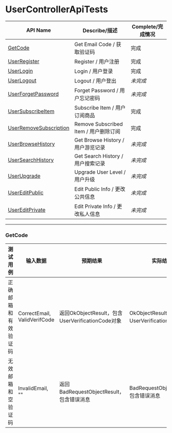 # UserControllerApiTests

| API Name                                          | Describe/描述                         | Complete/完成情况 |
| ------------------------------------------------- | ------------------------------------- | ----------------- |
| [GetCode](#GetCode)                               | Get Email Code / 获取验证码           | 完成              |
| [UserRegister](#userregister)                     | Register / 用户注册                   | 完成              |
| [UserLogin](#userlogin)                           | Login / 用户登录                      | 完成              |
| [UserLogout](#userlogout)                         | Logout / 用户登出                     | *未完成*          |
| [UserForgetPassword](#userforgetpassword)         | Forget Password / 用户忘记密码        | *未完成*          |
| [UserSubscribeItem](#usersubscribeitem)           | Subscribe Item / 用户订阅商品         | 完成              |
| [UserRemoveSubscription](#userremovesubscription) | Remove Subscribed Item / 用户删除订阅 | 完成              |
| [UserBrowseHistory](#userbrowsehistory)           | Get Browse History / 用户游览记录     | *未完成*          |
| [UserSearchHistory](#usersearchhistory)           | Get Search History / 用户搜索记录     | *未完成*          |
| [UserUpgrade](#userupgrade)                       | Upgrade User Level / 用户升级         | *未完成*          |
| [UserEditPublic](#usereditpublic)                 | Edit Public Info / 更改公共信息       | *未完成*          |
| [UserEditPrivate](#usereditprivate)               | Edit Private Info / 更改私人信息      | *未完成*            |

---

### GetCode

| 测试用例     | 输入数据                  | 预期结果                   | 实际结果                 | 通过/失败 |
|--------------|--------------------------|----------------------------|--------------------------|-----------|
| 正确邮箱和有效验证码 | CorrectEmail, ValidVerifCode | 返回OkObjectResult，包含UserVerificationCode对象 | OkObjectResult，包含UserVerificationCode对象 | 通过      |
| 无效邮箱和空验证码   | InvalidEmail, ""          | 返回BadRequestObjectResult，包含错误消息     | BadRequestObjectResult，包含错误消息 | 通过      |
